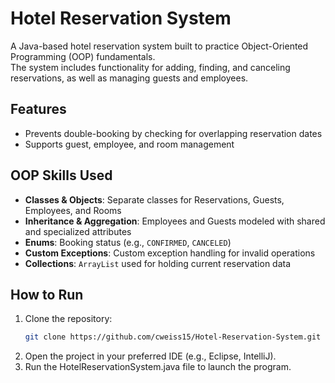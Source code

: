 # Hotel Reservation System

A Java-based hotel reservation system built to practice Object-Oriented Programming (OOP) fundamentals.  
The system includes functionality for adding, finding, and canceling reservations, as well as managing guests and employees.  

## Features
- Prevents double-booking by checking for overlapping reservation dates  
- Supports guest, employee, and room management 

## OOP Skills Used
- **Classes & Objects**: Separate classes for Reservations, Guests, Employees, and Rooms  
- **Inheritance & Aggregation**: Employees and Guests modeled with shared and specialized attributes  
- **Enums**: Booking status (e.g., `CONFIRMED`, `CANCELED`)  
- **Custom Exceptions**: Custom exception handling for invalid operations  
- **Collections**: `ArrayList` used for holding current reservation data 

## How to Run
1. Clone the repository:
   ```bash
   git clone https://github.com/cweiss15/Hotel-Reservation-System.git
2. Open the project in your preferred IDE (e.g., Eclipse, IntelliJ).
3. Run the HotelReservationSystem.java file to launch the program.
